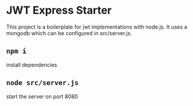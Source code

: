 # JWT Express Starter

This project is a boilerplate for jwt implementations with node.js. It uses a mongodb which can be configured in src/server.js.

## `npm i`

install dependencies

## `node src/server.js`

start the server on port 8080
